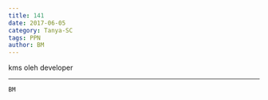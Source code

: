 ```yaml
---
title: 141
date: 2017-06-05
category: Tanya-SC
tags: PPN
author: BM
---
```


kms oleh developer

---



`BM`
